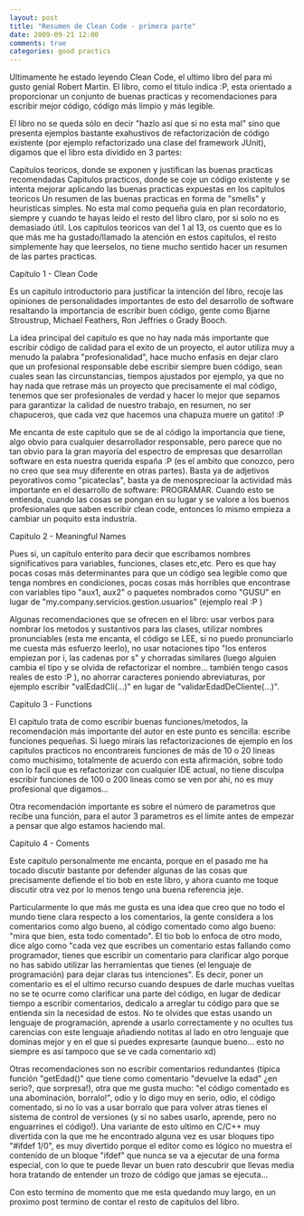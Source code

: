 ```yaml
---
layout: post
title: "Resumen de Clean Code - primera parte"
date: 2009-09-21 12:00
comments: true
categories: good practics
---
```


Ultimamente he estado leyendo Clean Code, el ultimo libro del para mi gusto genial Robert Martin. El libro, como el titulo indica :P, esta orientado a proporcionar un conjunto de buenas practicas y recomendaciones para escribir mejor código, código más limpio y más legible.

El libro no se queda sólo en decir "hazlo así que si no esta mal" sino que presenta ejemplos bastante exahustivos de refactorización de código existente (por ejemplo refactorizado una clase del framework JUnit), digamos que el libro esta dividido en 3 partes:

Capitulos teoricos, donde se exponen y justifican las buenas practicas recomendadas
Capitulos practicos, donde se coje un código existente y se intenta mejorar aplicando las buenas practicas expuestas en los capitulos teoricos
Un resumen de las buenas practicas en forma de "smells" y heuristicas simples. No esta mal como pequeña guia en plan recordatorio, siempre y cuando te hayas leido el resto del libro claro, por si solo no es demasiado útil.
Los capitulos teoricos van del 1 al 13, os cuento que es lo que más me ha gustado/llamado la atención en estos capitulos, el resto simplemente hay que leerselos, no tiene mucho sentido hacer un resumen de las partes practicas.

Capitulo 1 - Clean Code

Es un capitulo introductorio para justificar la intención del libro, recoje las opiniones de personalidades importantes de esto del desarrollo de software resaltando la importancia de escribir buen código, gente como Bjarne Stroustrup, Michael Feathers, Ron Jeffries o Grady Booch.

La idea principal del capitulo es que no hay nada más importante que escribir código de calidad para el exito de un proyecto, el autor utiliza muy a menudo la palabra "profesionalidad", hace mucho enfasis en dejar claro que un profesional responsable debe escribir siempre buen código, sean cuales sean las circunstancias, tiempos ajustados por ejemplo, ya que no hay nada que retrase más un proyecto que precisamente el mal código, tenemos que ser profesionales de verdad y hacer lo mejor que sepamos para garantizar la calidad de nuestro trabajo, en resumen, no ser chapuceros, que cada vez que hacemos una chapuza muere un gatito! :P

Me encanta de este capitulo que se de al código la importancia que tiene, algo obvio para cualquier desarrollador responsable, pero parece que no tan obvio para la gran mayoría del espectro de empresas que desarrollan software en esta nuestra querida españa :P (es el ambito que conozco, pero no creo que sea muy diferente en otras partes). Basta ya de adjetivos peyorativos como "picateclas", basta ya de menosprecioar la actividad más importante en el desarrollo de software: PROGRAMAR. Cuando esto se entienda, cuando las cosas se pongan en su lugar y se valore a los buenos profesionales que saben escribir clean code, entonces lo mismo empieza a cambiar un poquito esta industria.

Capitulo 2 - Meaningful Names

Pues si, un capitulo enterito para decir que escribamos nombres significativos para variables, funciones, clases etc,etc. Pero es que hay pocas cosas más determinantes para que un código sea legible como que tenga nombres en condiciones, pocas cosas más horribles que encontrase con variables tipo "aux1, aux2" o paquetes nombrados como "GUSU" en lugar de "my.company.servicios.gestion.usuarios" (ejemplo real :P )

Algunas recomendaciones que se ofrecen en el libro: usar verbos para nombrar los metodos y sustantivos para las clases, utilizar nombres pronunciables (esta me encanta, el código se LEE, si no puedo pronunciarlo me cuesta más esfuerzo leerlo), no usar notaciones tipo "los enteros empiezan por i, las cadenas por s" y chorradas similares (luego alguien cambia el tipo y se olvida de refactorizar el nombre... también tengo casos reales de esto :P ), no ahorrar caracteres poniendo abreviaturas, por ejemplo escribir "valEdadCli(...)" en lugar de "validarEdadDeCliente(...)".

Capitulo 3 - Functions

El capitulo trata de como escribir buenas funciones/metodos, la recomendación más importante del autor en este punto es sencilla: escribe funciones pequeñas. Si luego mirais las refactorizaciones de ejemplo en los capitulos practicos no encontrareis funciones de más de 10 o 20 lineas como muchisimo, totalmente de acuerdo con esta afirmación, sobre todo con lo facil que es refactorizar con cualquier IDE actual, no tiene disculpa escribir funciones de 100 o 200 lineas como se ven por ahí, no es muy profesional que digamos...

Otra recomendación importante es sobre el número de parametros que recibe una función, para el autor 3 parametros es el limite antes de empezar a pensar que algo estamos haciendo mal.

Capitulo 4 - Coments

Este capitulo personalmente me encanta, porque en el pasado me ha tocado discutir bastante por defender algunas de las cosas que precisamente defiende el tio bob en este libro, y ahora cuanto me toque discutir otra vez por lo menos tengo una buena referencia jeje.

Particularmente lo que más me gusta es una idea que creo que no todo el mundo tiene clara respecto a los comentarios, la gente considera a los comentarios como algo bueno, al código comentado como algo bueno: "mira que bien, esta todo comentado". El tio bob lo enfoca de otro modo, dice algo como "cada vez que escribes un comentario estas fallando como programador, tienes que escribir un comentario para clarificar algo porque no has sabido utilizar las herramientas que tienes (el lenguaje de programación) para dejar claras tus intenciones". Es decir, poner un comentario es el el ultimo recurso cuando despues de darle muchas vueltas no se te ocurre como clarificar una parte del código, en lugar de dedicar tiempo a escribir comentarios, dedicalo a arreglar tu código para que se entienda sin la necesidad de estos. No te olvides que estas usando un lenguaje de programación, aprende a usarlo correctamente y no ocultes tus carencias con este lenguaje añadiendo notitas al lado en otro lenguaje que dominas mejor y en el que si puedes expresarte (aunque bueno... esto no siempre es así tampoco que se ve cada comentario xd)

Otras recomendaciones son no escribir comentarios redundantes (tipica función "getEdad()" que tiene como comentario "devuelve la edad" ¿en serio?, que sorpresa!), otra que me gusta mucho: "el código comentado es una abominación, borralo!", odio y lo digo muy en serio, odio, el código comentado, si no lo vas a usar borralo que para volver atras tienes el sistema de control de versiones (y si no sabes usarlo, aprende, pero no enguarrines el código!). Una variante de esto ultimo en C/C++ muy divertida con la que me he encontrado alguna vez es usar bloques tipo "#ifdef 1/0", es muy divertido porque el editor como es lógico no muestra el contenido de un bloque "ifdef" que nunca se va a ejecutar de una forma especial, con lo que te puede llevar un buen rato descubrir que llevas media hora tratando de entender un trozo de código que jamas se ejecuta...

Con esto termino de momento que me esta quedando muy largo, en un proximo post termino de contar el resto de capitulos del libro.